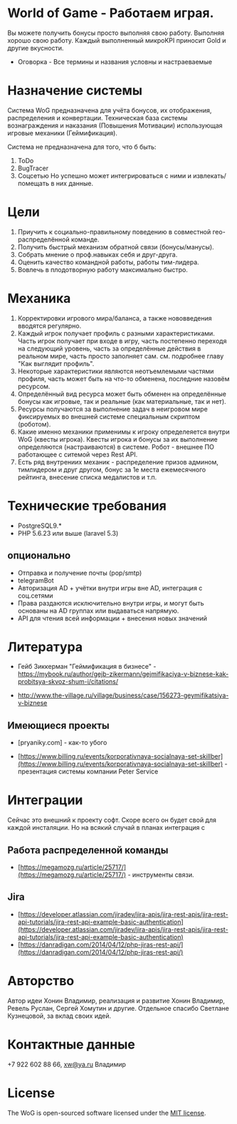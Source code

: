 # World of Game - Работаем играя.

Вы можете получить бонусы просто выполняя свою работу. Выполняя хорошо свою работу. Каждый выполненный микроKPI приносит Gold и другие вкусности.
* Оговорка - Все термины и названия условны и настраеваемые

# Назначение системы
Система WoG предназначена для учёта бонусов, их отображения, распределения и конвертации.
Техническая база системы вознаграждения и наказания (Повышения Мотивации) использующая игровые механики (Геймификация).

Система не предназначена для того, что б быть:
1. ToDo
2. BugTracer
3. Соцсетью
Но успешно может интегрироваться с ними и извлекать/помещать в них данные.

# Цели

1. Приучить к социально-правильному поведению в совместной гео-распределённой команде.
2. Получить быстрый механизм обратной связи (бонусы/манусы).
3. Собрать мнение о проф.навыках себя и друг-друга.
4. Оценить качество командной работы, работы тим-лидера.
5. Вовлечь в плодотворную работу максимально быстро.

# Механика  
1. Корректировки игрового мира/баланса, а также нововведения вводятся регулярно.
2. Каждый игрок получает профиль с разными характеристиками. Часть игрок получает при входе в игру, часть постепенно переходя на следующий уровень, часть за определённые действия в реальном мире, часть просто заполняет сам. см. подробнее главу "Как выглядит профиль". 
3. Некоторые характеристики являются неотъемлемыми частями профиля, часть может быть на что-то обменена, последние назовём  ресурсом.
4. Определённый вид ресурса может быть обменен на определённые бонусы как игровые, так и реальные (как материальные, так и нет).
5. Ресурсы получаются за выполнение задач в неигровом мире фиксируемых во внешней системе специальным скриптом (роботом).
6. Какие именно механики применимы к игроку определеяется внутри WoG (квесты игрока). Квесты игрока и бонусы за их выполнение определяются (настраиваются) в системе. Робот - внешнее ПО работающее с ситемой через Rest API.
7. Есть ряд внутрениих механик - распределение призов админом, тимлидером и друг другом, бонус за 1е места ежемесячного рейтинга, внесение списка медалистов и т.п.

# Технические требования
* PostgreSQL9.*
* PHP 5.6.23 или выше (laravel 5.3)
## опционально
* Отправка и получение почты (pop/smtp) 
* telegramBot 
* Авторизация AD + учётки внутри игры вне AD, интеграция с соц.сетями
* Права раздаются исключительно внутри игры, и могут быть основаны на AD группах или выдаваться напрямую.
* API для чтения всей информации + внесения новых значений


# Литература

* Гейб Зиккерман "Геймификация в бизнесе" - https://mybook.ru/author/gejb-zikermann/gejmifikaciya-v-biznese-kak-probitsya-skvoz-shum-i/citations/

* http://www.the-village.ru/village/business/case/156273-geymifikatsiya-v-biznese

## Имеющиеся проекты

* [pryaniky.com] - как-то убого

* [https://www.billing.ru/events/korporativnaya-socialnaya-set-skillber](https://www.billing.ru/events/korporativnaya-socialnaya-set-skillber) - презентация системы компании Peter Service

# Интеграции
Сейчас это внешний к проекту софт. Скоре всего он будет свой для каждой инсталяции.
Но на всякий случай в планах интеграция с
## Работа распределенной команды
* [https://megamozg.ru/article/25717/](https://megamozg.ru/article/25717/) - инструменты связи. 
## Jira
* [https://developer.atlassian.com/jiradev/jira-apis/jira-rest-apis/jira-rest-api-tutorials/jira-rest-api-example-basic-authentication](https://developer.atlassian.com/jiradev/jira-apis/jira-rest-apis/jira-rest-api-tutorials/jira-rest-api-example-basic-authentication)
* [https://danradigan.com/2014/04/12/php-jiras-rest-api/](https://danradigan.com/2014/04/12/php-jiras-rest-api/) 

# Авторство

Автор идеи Хонин Владимир, реализация и развитие Хонин Владимир, Ревель Руслан, Сергей Хомутин и другие.
Отдельное спасибо Светлане Кузнецовой, за вклад своих идей.

# Контактные данные 

+7 922 602 88 66, [xw@ya.ru](mailto:xw@ya.ru) Владимир

# License

The WoG is open-sourced software licensed under the [MIT license](http://opensource.org/licenses/MIT).
